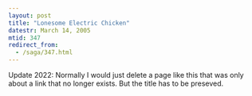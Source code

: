 ```yaml
---
layout: post
title: "Lonesome Electric Chicken"
datestr: March 14, 2005
mtid: 347
redirect_from:
  - /saga/347.html
---
```


Update 2022: Normally I would just delete a page like this that was only about a link
that no longer exists.  But the title has to be preseved.

